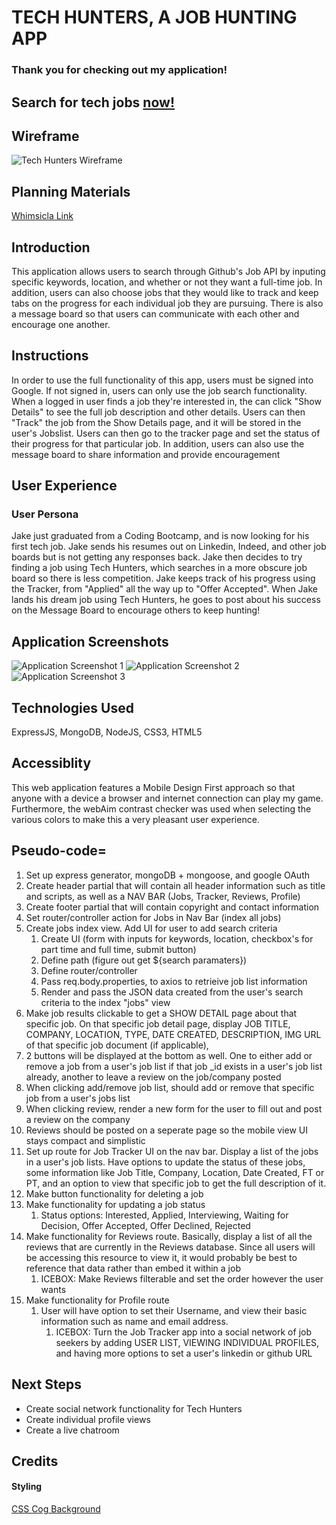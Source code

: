# TECH HUNTERS, A JOB HUNTING APP
### Thank you for checking out my application!
## Search for tech jobs [now!](https://tech-hunters.herokuapp.com/)
## Wireframe
![Tech Hunters Wireframe](https://i.imgur.com/Wss3fMZ.png)

## Planning Materials
[Whimsicla Link](https://whimsical.com/job-tracker-5qTvCiwQahTBm2ZLGzPu9H)
## Introduction
This application allows users to search through Github's Job API by inputing specific keywords, location, and whether or not they want a full-time job. In addition, users can also choose jobs that they would like to track and keep tabs on the progress for each individual job they are pursuing. There is also a message board so that users can communicate with each other and encourage one another.
## Instructions
In order to use the full functionality of this app, users must be signed into Google. If not signed in, users can only use the job search functionality. When a logged in user finds a job they're interested in, the can click "Show Details" to see the full job description and other details. Users can then "Track" the job from the Show Details page, and it will be stored in the user's Jobslist. Users can then go to the tracker page and set the status of their progress for that particular job. In addition, users can also use the message board to share information and provide encouragement

 ## User Experience
 ### User Persona
 Jake just graduated from a Coding Bootcamp, and is now looking for his first tech job. Jake sends his resumes out on Linkedin, Indeed, and other job boards but is not getting any responses back. Jake then decides to try finding a job using Tech Hunters, which searches in a more obscure job board so there is less competition. Jake keeps track of his progress using the Tracker, from "Applied" all the way up to "Offer Accepted". When Jake lands his dream job using Tech Hunters, he goes to post about his success on the Message Board to encourage others to keep hunting!

## Application Screenshots
![Application Screenshot 1](images/screenshots/screenshot1.png)
![Application Screenshot 2](images/screenshots/screenshot2.png)
![Application Screenshot 3](images/screenshots/screenshot3.png)
## Technologies Used
ExpressJS, MongoDB, NodeJS, CSS3, HTML5
## Accessiblity
This web application features a Mobile Design First approach so that anyone with a device a browser and internet connection can play my game. Furthermore, the webAim contrast checker was used when selecting the various colors to make this a very pleasant user experience.
## Pseudo-code=
1. Set up express generator, mongoDB + mongoose, and google OAuth
2. Create header partial that will contain all header information such as title and scripts, as well as a NAV BAR (Jobs, Tracker, Reviews, Profile)
3. Create footer partial that will contain copyright and contact information
4. Set router/controller action for Jobs in Nav Bar (index all jobs)
5. Create jobs index view. Add UI for user to add search criteria
    1. Create UI (form with inputs for keywords, location, checkbox's for part time and full time, submit button)
    2. Define path (figure out get ${search paramaters})
    3. Define router/controller
    4. Pass req.body.properties, to axios to retrieive job list information
    5. Render and pass the JSON data created from the user's search criteria to the index "jobs" view
6. Make job results clickable to get a SHOW DETAIL page about that specific job. On that specific job detail page, display JOB TITLE, COMPANY, LOCATION, TYPE, DATE CREATED, DESCRIPTION, IMG URL of that specific job document (if applicable), 
7. 2 buttons will be displayed at the bottom as well. One to either add or remove a job from a user's job list if that job _id exists in a user's job list already, another to leave a review on the job/company posted
8. When clicking add/remove job list, should add or remove that specific job from a user's jobs list
9. When clicking review, render a new form for the user to fill out and post a review on the company
10. Reviews should be posted on a seperate page so the mobile view UI stays compact and simplistic
11. Set up route for Job Tracker UI on the nav bar. Display a list of the jobs in a user's job lists. Have options to update the status of these jobs, some information like Job Title, Company, Location, Date Created, FT or PT, and an option to view that specific job to get the full description of it.
12. Make button functionality for deleting a job
13. Make functionality for updating a job status
    1. Status options: Interested, Applied, Interviewing, Waiting for Decision, Offer Accepted, Offer Declined, Rejected
14. Make functionality for Reviews route. Basically, display a list of all the reviews that are currently in the Reviews database. Since all users will be accessing this resource to view it, it would probably be best to reference that data rather than embed it within a job
    1. ICEBOX: Make Reviews filterable and set the order however the user wants
15. Make functionality for Profile route 
    1. User will have option to set their Username, and view their basic information such as name and email address.
        1. ICEBOX: Turn the Job Tracker app into a social network of job seekers by adding USER LIST, VIEWING INDIVIDUAL PROFILES, and having more options to set a user's linkedin or github URL


## Next Steps
- Create social network functionality for Tech Hunters
- Create individual profile views
- Create a live chatroom


## Credits

#### Styling
[CSS Cog Background](heropatterns.com)


